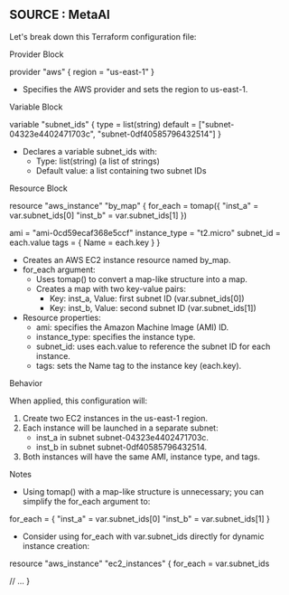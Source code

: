 ## SOURCE : MetaAI 

Let's break down this Terraform configuration file:

Provider Block

provider "aws" {
  region = "us-east-1"
}

- Specifies the AWS provider and sets the region to us-east-1.

Variable Block

variable "subnet_ids" {
  type        = list(string)
  default     = ["subnet-04323e4402471703c", "subnet-0df40585796432514"]
}

- Declares a variable subnet_ids with:
    - Type: list(string) (a list of strings)
    - Default value: a list containing two subnet IDs

Resource Block

resource "aws_instance" "by_map" {
  for_each = tomap({
    "inst_a" = var.subnet_ids[0]
    "inst_b" = var.subnet_ids[1]
  })

  ami           = "ami-0cd59ecaf368e5ccf"
  instance_type = "t2.micro"
  subnet_id     = each.value
  tags = {
    Name = each.key
  }
}

- Creates an AWS EC2 instance resource named by_map.
- for_each argument:
    - Uses tomap() to convert a map-like structure into a map.
    - Creates a map with two key-value pairs:
        - Key: inst_a, Value: first subnet ID (var.subnet_ids[0])
        - Key: inst_b, Value: second subnet ID (var.subnet_ids[1])
- Resource properties:
    - ami: specifies the Amazon Machine Image (AMI) ID.
    - instance_type: specifies the instance type.
    - subnet_id: uses each.value to reference the subnet ID for each instance.
    - tags: sets the Name tag to the instance key (each.key).

Behavior

When applied, this configuration will:

1. Create two EC2 instances in the us-east-1 region.
2. Each instance will be launched in a separate subnet:
    - inst_a in subnet subnet-04323e4402471703c.
    - inst_b in subnet subnet-0df40585796432514.
3. Both instances will have the same AMI, instance type, and tags.

Notes

- Using tomap() with a map-like structure is unnecessary; you can simplify the for_each argument to:

for_each = {
  "inst_a" = var.subnet_ids[0]
  "inst_b" = var.subnet_ids[1]
}

- Consider using for_each with var.subnet_ids directly for dynamic instance creation:

resource "aws_instance" "ec2_instances" {
  for_each = var.subnet_ids

  // ...
}
